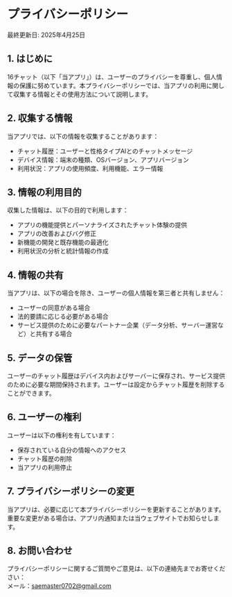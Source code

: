 # プライバシーポリシー

最終更新日: 2025年4月25日

## 1. はじめに
16チャット（以下「当アプリ」）は、ユーザーのプライバシーを尊重し、個人情報の保護に努めています。本プライバシーポリシーでは、当アプリの利用に関して収集する情報とその使用方法について説明します。

## 2. 収集する情報
当アプリでは、以下の情報を収集することがあります：
- チャット履歴：ユーザーと性格タイプAIとのチャットメッセージ
- デバイス情報：端末の種類、OSバージョン、アプリバージョン
- 利用状況：アプリの使用頻度、利用機能、エラー情報

## 3. 情報の利用目的
収集した情報は、以下の目的で利用します：
- アプリの機能提供とパーソナライズされたチャット体験の提供
- アプリの改善およびバグ修正
- 新機能の開発と既存機能の最適化
- 利用状況の分析と統計情報の作成

## 4. 情報の共有
当アプリは、以下の場合を除き、ユーザーの個人情報を第三者と共有しません：
- ユーザーの同意がある場合
- 法的要請に応じる必要がある場合
- サービス提供のために必要なパートナー企業（データ分析、サーバー運営など）と共有する場合

## 5. データの保管
ユーザーのチャット履歴はデバイス内およびサーバーに保存され、サービス提供のために必要な期間保持されます。ユーザーは設定からチャット履歴を削除することができます。

## 6. ユーザーの権利
ユーザーは以下の権利を有しています：
- 保存されている自分の情報へのアクセス
- チャット履歴の削除
- 当アプリの利用停止

## 7. プライバシーポリシーの変更
当アプリは、必要に応じて本プライバシーポリシーを更新することがあります。重要な変更がある場合は、アプリ内通知または当ウェブサイトでお知らせします。

## 8. お問い合わせ
プライバシーポリシーに関するご質問やご意見は、以下の連絡先までお寄せください：  
メール：saemaster0702@gmail.com
